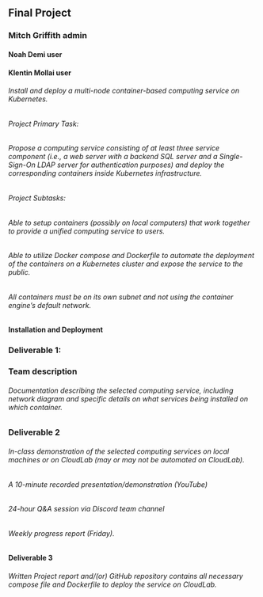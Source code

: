 ## Final Project

### Mitch Griffith  admin
#### Noah Demi       user
#### Klentin Mollai  user

###### Install and deploy a multi-node container-based computing service on Kubernetes.
###### Project Primary Task:
###### Propose a computing service consisting of at least three service component (i.e., a web server with a backend SQL server and a Single-Sign-On LDAP server for authentication  purposes) and deploy the corresponding containers inside Kubernetes infrastructure.
###### Project Subtasks:
###### Able to setup containers (possibly on local computers) that work together to provide a unified computing service to users.
###### Able to utilize Docker compose and Dockerfile to automate the deployment of the containers on a Kubernetes cluster and expose the service to the public.
###### All containers must be on its own subnet and not using the container engine’s default network.
#### Installation and Deployment
### Deliverable 1:
### Team description
###### Documentation describing the selected computing service, including network diagram and specific details on what services being installed on which container.
### Deliverable 2
###### In-class demonstration of the selected computing services on local machines or on CloudLab (may or may not be automated on CloudLab).
###### A 10-minute recorded presentation/demonstration (YouTube)
###### 24-hour Q&A session via Discord team channel
###### Weekly progress report (Friday).
#### Deliverable 3
###### Written Project report and/(or) GitHub repository contains all necessary compose file and Dockerfile to deploy the service on CloudLab.
